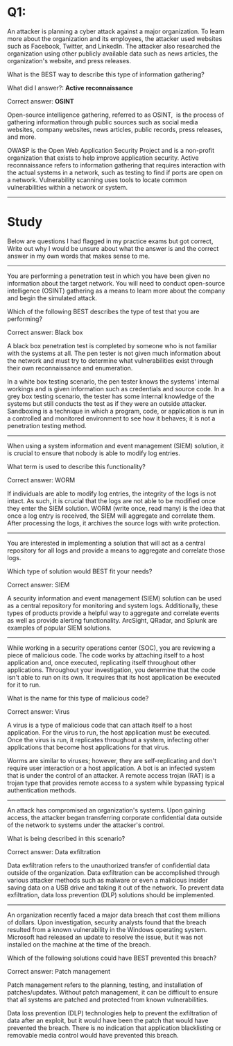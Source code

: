 # Q1:
An attacker is planning a cyber attack against a major organization. To learn more about the organization and its employees, the attacker used websites such as Facebook, Twitter, and LinkedIn. The attacker also researched the organization using other publicly available data such as news articles, the organization's website, and press releases.

What is the BEST way to describe this type of information gathering?

What did I answer?:
**Active reconnaissance**

Correct answer: **OSINT**

Open-source intelligence gathering, referred to as OSINT,  is the process of gathering information through public sources such as social media websites, company websites, news articles, public records, press releases, and more.

OWASP is the Open Web Application Security Project and is a non-profit organization that exists to help improve application security. Active reconnaissance refers to information gathering that requires interaction with the actual systems in a network, such as testing to find if ports are open on a network. Vulnerability scanning uses tools to locate common vulnerabilities within a network or system.

---

# Study
Below are questions I had flagged in my practice exams but got correct, Write out why I would be unsure about what the answer is and the correct answer in my own words that makes sense to me.

---

You are performing a penetration test in which you have been given no information about the target network. You will need to conduct open-source intelligence (OSINT) gathering as a means to learn more about the company and begin the simulated attack.

Which of the following BEST describes the type of test that you are performing?

Correct answer: Black box

A black box penetration test is completed by someone who is not familiar with the systems at all. The pen tester is not given much information about the network and must try to determine what vulnerabilities exist through their own reconnaissance and enumeration.

In a white box testing scenario, the pen tester knows the systems' internal workings and is given information such as credentials and source code. In a grey box testing scenario, the tester has some internal knowledge of the systems but still conducts the test as if they were an outside attacker. Sandboxing is a technique in which a program, code, or application is run in a controlled and monitored environment to see how it behaves; it is not a penetration testing method.

---

When using a system information and event management (SIEM) solution, it is crucial to ensure that nobody is able to modify log entries.

What term is used to describe this functionality?

Correct answer: WORM

If individuals are able to modify log entries, the integrity of the logs is not intact. As such, it is crucial that the logs are not able to be modified once they enter the SIEM solution. WORM (write once, read many) is the idea that once a log entry is received, the SIEM will aggregate and correlate them. After processing the logs, it archives the source logs with write protection.

---

You are interested in implementing a solution that will act as a central repository for all logs and provide a means to aggregate and correlate those logs.

Which type of solution would BEST fit your needs?

Correct answer: SIEM

A security information and event management (SIEM) solution can be used as a central repository for monitoring and system logs. Additionally, these types of products provide a helpful way to aggregate and correlate events as well as provide alerting functionality. ArcSight, QRadar, and Splunk are examples of popular SIEM solutions.

---

While working in a security operations center (SOC), you are reviewing a piece of malicious code. The code works by attaching itself to a host application and, once executed, replicating itself throughout other applications. Throughout your investigation, you determine that the code isn't able to run on its own. It requires that its host application be executed for it to run.

What is the name for this type of malicious code?

Correct answer: Virus

A virus is a type of malicious code that can attach itself to a host application. For the virus to run, the host application must be executed. Once the virus is run, it replicates throughout a system, infecting other applications that become host applications for that virus.

Worms are similar to viruses; however, they are self-replicating and don't require user interaction or a host application. A bot is an infected system that is under the control of an attacker. A remote access trojan (RAT) is a trojan type that provides remote access to a system while bypassing typical authentication methods.

---

An attack has compromised an organization's systems. Upon gaining access, the attacker began transferring corporate confidential data outside of the network to systems under the attacker's control.

What is being described in this scenario?

Correct answer: Data exfiltration

Data exfiltration refers to the unauthorized transfer of confidential data outside of the organization. Data exfiltration can be accomplished through various attacker methods such as malware or even a malicious insider saving data on a USB drive and taking it out of the network. To prevent data exfiltration, data loss prevention (DLP) solutions should be implemented.

---

An organization recently faced a major data breach that cost them millions of dollars. Upon investigation, security analysts found that the breach resulted from a known vulnerability in the Windows operating system. Microsoft had released an update to resolve the issue, but it was not installed on the machine at the time of the breach.

Which of the following solutions could have BEST prevented this breach?

Correct answer: Patch management

Patch management refers to the planning, testing, and installation of patches/updates. Without patch management, it can be difficult to ensure that all systems are patched and protected from known vulnerabilities.

Data loss prevention (DLP) technologies help to prevent the exfiltration of data after an exploit, but it would have been the patch that would have prevented the breach. There is no indication that application blacklisting or removable media control would have prevented this breach.
